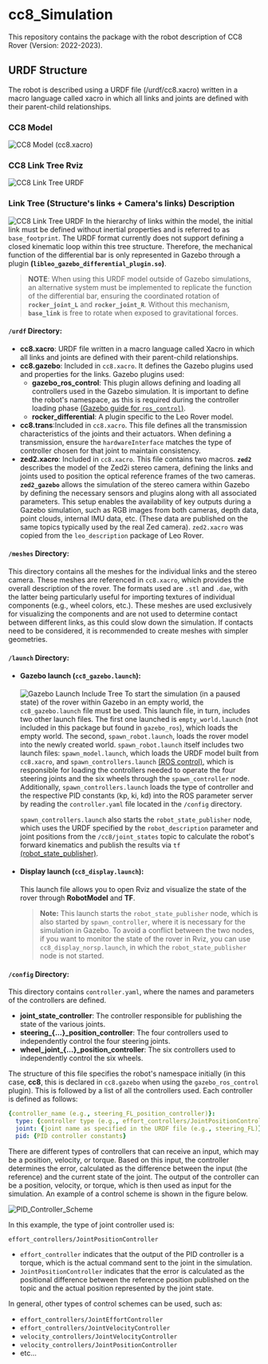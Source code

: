 # cc8_Simulation
This repository contains the package with the robot description of CC8 Rover (Version: 2022-2023).

## URDF Structure
The robot is described using a URDF file (/urdf/cc8.xacro) written in a macro language called xacro in which all links and joints are defined with their parent-child relationships.
### CC8 Model
![CC8 Model (cc8.xacro)](figures/cc8_visual.png)
### CC8 Link Tree Rviz 
![CC8 Link Tree URDF](figures/cc8_link_tree_rviz.png)
### Link Tree (Structure's links + Camera's links) Description
![CC8 Link Tree URDF](figures/cc8_link_tree.png)
In the hierarchy of links within the model, the initial link must be defined without inertial properties and is referred to as `base_footprint`. The URDF format currently does not support defining a closed kinematic loop within this tree structure. Therefore, the mechanical function of the differential bar is only represented in Gazebo through a plugin **(`libleo_gazebo_differential_plugin.so`)**.

> **NOTE**: When using this URDF model outside of Gazebo simulations, an alternative system must be implemented to replicate the function of the differential bar, ensuring the coordinated rotation of **`rocker_joint_L`** and **`rocker_joint_R`**. Without this mechanism, **`base_link`** is free to rotate when exposed to gravitational forces.

#### `/urdf` Directory:
- **cc8.xacro**: URDF file written in a macro language called Xacro in which all links and joints are defined with their parent-child relationships.
- **cc8.gazebo**: Included in `cc8.xacro`. It defines the Gazebo plugins used and properties for the links. Gazebo plugins used:
  - **gazebo_ros_control**: This plugin allows defining and loading all controllers used in the Gazebo simulation. It is important to define the robot's namespace, as this is required during the controller loading phase [(Gazebo guide for `ros_control`)](https://classic.gazebosim.org/tutorials?tut=ros_control).
  - **rocker_differential**: A plugin specific to the Leo Rover model.
- **cc8.trans**:Included in `cc8.xacro`. This file defines all the transmission characteristics of the joints and their actuators. When defining a transmission, ensure the `hardwareInterface` matches the type of controller chosen for that joint to maintain consistency.
- **zed2.xacro**: Included in `cc8.xacro`. This file contains two macros. **`zed2`** describes the model of the Zed2i stereo camera, defining the links and joints used to position the optical reference frames of the two cameras. **`zed2_gazebo`** allows the simulation of the stereo camera within Gazebo by defining the necessary sensors and plugins along with all associated parameters. This setup enables the availability of key outputs during a Gazebo simulation, such as RGB images from both cameras, depth data, point clouds, internal IMU data, etc. (These data are published on the same topics typically used by the real Zed camera).
`zed2.xacro` was copied from the `leo_description` package of Leo Rover.

#### `/meshes` Directory:
This directory contains all the meshes for the individual links and the stereo camera. These meshes are referenced in `cc8.xacro`, which provides the overall description of the rover. The formats used are `.stl` and `.dae`, with the latter being particularly useful for importing textures of individual components (e.g., wheel colors, etc.). These meshes are used exclusively for visualizing the components and are not used to determine contact between different links, as this could slow down the simulation. If contacts need to be considered, it is recommended to create meshes with simpler geometries.

#### `/launch` Directory:
- #### Gazebo launch (`cc8_gazebo.launch`):
  ![Gazebo Launch Include Tree](figures/launch_gazebo.png)
  To start the simulation (in a paused state) of the rover within Gazebo in an empty world, the `cc8_gazebo.launch` file must be used. This launch file, in turn, includes two other launch files. The first one launched is `empty_world.launch` (not included in this package but found in `gazebo_ros`), which loads the empty world. The second, `spawn_robot.launch`, loads the rover model into the newly created world.
  `spawn_robot.launch` itself includes two launch files: `spawn_model.launch`, which loads the URDF model built from `cc8.xacro`, and `spawn_controllers.launch` [(ROS control)](https://classic.gazebosim.org/tutorials?tut=ros_control), which is responsible for loading the controllers needed to operate the four steering joints and the six wheels through the `spawn_controller` node. Additionally, `spawn_controllers.launch` loads the type of controller and the respective PID constants (kp, ki, kd) into the ROS parameter server by reading the `controller.yaml` file located in the `/config` directory.

  `spawn_controllers.launch` also starts the `robot_state_publisher` node, which uses the URDF specified by the `robot_description` parameter and joint positions from the `/cc8/joint_states` topic to calculate the robot's forward kinematics and publish the results via `tf` [(robot_state_publisher)](https://wiki.ros.org/robot_state_publisher).

- #### Display launch (`cc8_display.launch`):
  This launch file allows you to open Rviz and visualize the state of the rover through **RobotModel** and **TF**.
  > **Note:** This launch starts the `robot_state_publisher` node, which is also started by `spawn_controller`, where it is necessary for the simulation in Gazebo. To avoid a conflict between the two nodes, if you want to monitor the state of the rover in Rviz, you can use `cc8_display_norsp.launch`, in which the `robot_state_publisher` node is not started.
#### `/config` Directory:
This directory contains `controller.yaml`, where the names and parameters of the controllers are defined.
- **joint_state_controller**: The controller responsible for publishing the state of the various joints.
- **steering_{...}_position_controller**: The four controllers used to independently control the four steering joints.
- **wheel_joint_{...}_position_controller**: The six controllers used to independently control the six wheels.

The structure of this file specifies the robot's namespace initially (in this case, **cc8**, this is declared in `cc8.gazebo` when using the `gazebo_ros_control` plugin). This is followed by a list of all the controllers used. Each controller is defined as follows:

```yaml
{controller_name (e.g., steering_FL_position_controller)}:
  type: {controller type (e.g., effort_controllers/JointPositionController)}
  joint: {joint name as specified in the URDF file (e.g., steering_FL)}
  pid: {PID controller constants}
```
There are different types of controllers that can receive an input, which may be a position, velocity, or torque. Based on this input, the controller determines the error, calculated as the difference between the input (the reference) and the current state of the joint. The output of the controller can be a position, velocity, or torque, which is then used as input for the simulation. An example of a control scheme is shown in the figure below.

![PID_Controller_Scheme](figures/controller_PID.png)

In this example, the type of joint controller used is:

`effort_controllers/JointPositionController`

- `effort_controller` indicates that the output of the PID controller is a torque, which is the actual command sent to the joint in the simulation.
- `JointPositionController` indicates that the error is calculated as the positional difference between the reference position published on the topic and the actual position represented by the joint state.

In general, other types of control schemes can be used, such as:

- `effort_controllers/JointEffortController`
- `effort_controllers/JointVelocityController`
- `velocity_controllers/JointVelocityController`
- `velocity_controllers/JointPositionController`
- etc...




  
